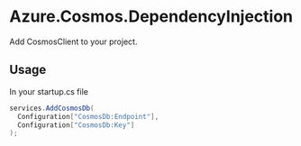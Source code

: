 # Azure.Cosmos.DependencyInjection
Add CosmosClient to your project.

## Usage
In your startup.cs file

```csharp
services.AddCosmosDb(
  Configuration["CosmosDb:Endpoint"], 
  Configuration["CosmosDb:Key"]
);
```
